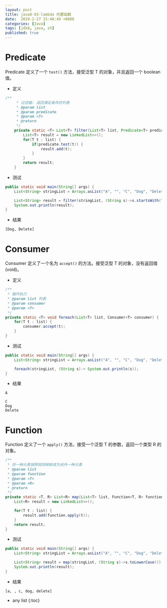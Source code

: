```yaml
---
layout: post
title: java8-03-lambda 内置函数
date:  2019-2-27 15:48:49 +0800
categories: [Java]
tags: [jdk8, java, sh]
published: true
---
```


# Predicate

Predicate 定义了一个 `test()` 方法，接受泛型 T 的对象，并且返回一个 boolean 值。 

- 定义

```java
/**
     * 过滤器: 返回满足条件的列表
     * @param list
     * @param predicate
     * @param <T>
     * @return
     */
    private static <T> List<T> filter(List<T> list, Predicate<T> predicate) {
        List<T> result = new LinkedList<>();
        for(T t : list) {
            if(predicate.test(t)) {
                result.add(t);
            }
        }
        return result;
    }
```

- 测试

```java
public static void main(String[] args) {
    List<String> stringList = Arrays.asList("A", "", "C", "Dog", "Delete");

    List<String> result = filter(stringList, (String s)->s.startsWith("D"));
    System.out.println(result);
}
```

- 结果

```
[Dog, Delete]
```

# Consumer

Consumer 定义了一个名为 `accept()` 的方法。接受泛型 T 的对象，没有返回值(void)。

- 定义

```java
/**
 * 循环执行
 * @param list 列表
 * @param consumer
 * @param <T>
 */
private static <T> void foreach(List<T> list, Consumer<T> consumer) {
    for(T t : list) {
        consumer.accept(t);
    }
}
```

- 测试

```java
public static void main(String[] args) {
    List<String> stringList = Arrays.asList("A", "", "C", "Dog", "Delete");

    foreach(stringList, (String s)-> System.out.println(s));
}
```

- 结果

```
A

C
Dog
Delete
```


# Function

Function 定义了一个 `apply()` 方法，接受一个泛型 T 的参数，返回一个类型 R 的对象。

```java
/**
 * 将一种元素按照规则映射成为另外一种元素
 * @param list
 * @param function
 * @param <T>
 * @param <R>
 * @return
 */
private static <T, R> List<R> map(List<T> list, Function<T, R> function) {
    List<R> result = new LinkedList<>();

    for(T t : list) {
        result.add(function.apply(t));
    }
    return result;
}
```

- 测试

```java
public static void main(String[] args) {
    List<String> stringList = Arrays.asList("A", "", "C", "Dog", "Delete");

    List<String> result = map(stringList, (String s)->s.toLowerCase());
    System.out.println(result);
}
```

- 结果

```
[a, , c, dog, delete]
```

* any list
{:toc}